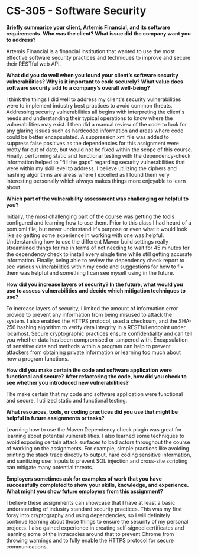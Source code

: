 # CS-305 - Software Security

**Briefly summarize your client, Artemis Financial, and its software requirements. Who was the client? What issue did the company want you to address?**

Artemis Financial is a financial institution that wanted to use the most effective software security practices and techniques to improve and secure their RESTful web API.

**What did you do well when you found your client’s software security vulnerabilities? Why is it important to code securely? What value does software security add to a company’s overall well-being?**

I think the things I did well to address my client's security vulnerabilities were to implement industry best practices to avoid common threats. Addressing security vulnerabilities all begins with interpreting the client's needs and understanding their typical operations to know where the vulnerabilities may exist. I then did a manual review of the code to look for any glaring issues such as hardcoded information and areas where code could be better encapsulated. A suppression.xml file was added to suppress false positives as the dependencies for this assignment were pretty far out of date, but would not be fixed within the scope of this course. Finally, performing static and functional testing with the dependency-check information helped to "fill the gaps" regarding security vulnerabilities that were within my skill level to address. I believe utilizing the ciphers and hashing algorithms are areas where I excelled as I found them very interesting personally which always makes things more enjoyable to learn about.

**Which part of the vulnerability assessment was challenging or helpful to you?**

Initially, the most challenging part of the course was getting the tools configured and learning how to use them. Prior to this class I had heard of a pom.xml file, but never understand it's purpose or even what it would look like so getting some experience in working with one was helpful. Understanding how to use the different Maven build settings really streamlined things for me in terms of not needing to wait for 45 minutes for the dependency check to install every single time while still getting accurate information. Finally, being able to review the dependency check report to see various vulnerabilities within my code and suggestions for how to fix them was helpful and something I can see myself using in the future.

**How did you increase layers of security? In the future, what would you use to assess vulnerabilities and decide which mitigation techniques to use?**

To increase layers of security, I limited the amount of information error provide to prevent any information from being misused to attack the system. I also enabled the HTTPS protocol, used a checksum, and the SHA-256 hashing algorithm to verify data integrity in a RESTful endpoint under localhost. Secure cryptographic practices ensure confidentiality and can tell you whether data has been compromised or tampered with. Encapsulation of sensitive data and methods within a program can help to prevent attackers from obtaining private information or learning too much about how a program functions.

**How did you make certain the code and software application were functional and secure? After refactoring the code, how did you check to see whether you introduced new vulnerabilities?**

The make certain that my code and software application were functional and secure, I utilized static and functional testing. 

**What resources, tools, or coding practices did you use that might be helpful in future assignments or tasks?**

Learning how to use the Maven Dependency check plugin was great for learning about potential vulnerabilities. I also learned some techniques to avoid exposing certain attack surfaces to bad actors throughout the course of working on the assignments. For example, simple practices like avoiding printing the stack trace directly to output, hard coding sensitive information, and sanitizing user inputs to prevent SQL injection and cross-site scripting can mitigate many potential threats.

**Employers sometimes ask for examples of work that you have successfully completed to show your skills, knowledge, and experience. What might you show future employers from this assignment?**

I believe these assignments can showcase that I have at least a basic understanding of industry standard security practices. This was my first foray into cryptography and using dependencies, so I will definitely continue learning about those things to ensure the security of my personal projects. I also gained experience in creating self-signed certificates and learning some of the intracacies around that to prevent Chrome from throwing warnings and to fully enable the HTTPS protocol for secure communications. 
